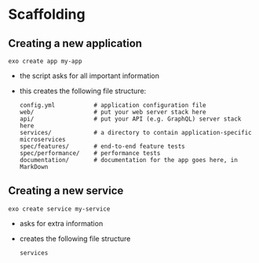# Scaffolding

## Creating a new application

```
exo create app my-app
```

* the script asks for all important information
* this creates the following file structure:

  ```
  config.yml           # application configuration file
  web/                 # put your web server stack here
  api/                 # put your API (e.g. GraphQL) server stack here
  services/            # a directory to contain application-specific microservices
  spec/features/       # end-to-end feature tests
  spec/performance/    # performance tests
  documentation/       # documentation for the app goes here, in MarkDown
  ```


## Creating a new service

```
exo create service my-service
```

* asks for extra information
* creates the following file structure

  ```
  services

